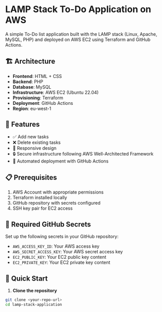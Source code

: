 # LAMP Stack To-Do Application on AWS

A simple To-Do list application built with the LAMP stack (Linux, Apache, MySQL, PHP) and deployed on AWS EC2 using Terraform and GitHub Actions.

## 🏗️ Architecture

- **Frontend**: HTML + CSS
- **Backend**: PHP
- **Database**: MySQL
- **Infrastructure**: AWS EC2 (Ubuntu 22.04)
- **Provisioning**: Terraform
- **Deployment**: GitHub Actions
- **Region**: eu-west-1

## 🚀 Features

- ✅ Add new tasks
- ❌ Delete existing tasks
- 📱 Responsive design
- 🔒 Secure infrastructure following AWS Well-Architected Framework
- 🚀 Automated deployment with GitHub Actions

## 📋 Prerequisites

1. AWS Account with appropriate permissions
2. Terraform installed locally
3. GitHub repository with secrets configured
4. SSH key pair for EC2 access

## 🔧 Required GitHub Secrets

Set up the following secrets in your GitHub repository:

- `AWS_ACCESS_KEY_ID`: Your AWS access key
- `AWS_SECRET_ACCESS_KEY`: Your AWS secret access key
- `EC2_PUBLIC_KEY`: Your EC2 public key content
- `EC2_PRIVATE_KEY`: Your EC2 private key content

## 🏁 Quick Start

1. **Clone the repository**
```bash
git clone <your-repo-url>
cd lamp-stack-application